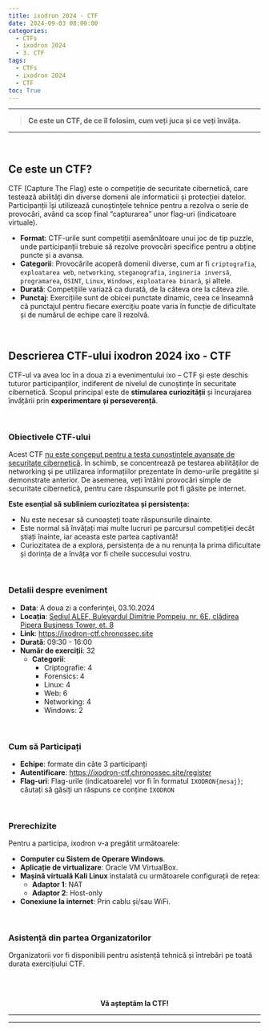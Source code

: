 ```yaml
---
title: ixodron 2024 - CTF
date: 2024-09-03 08:00:00
categories:
  - CTFs
  - ixodron 2024
  - 3. CTF
tags:
  - CTFs
  - ixodron 2024
  - CTF
toc: True
---
```


---

> **Ce este un CTF, de ce îl folosim, cum veți juca și ce veți învăța.**

---

<!-- more -->

<br>

## Ce este un CTF?

CTF (Capture The Flag) este o competiție de securitate cibernetică, care testează abilități din diverse domenii ale informaticii și protecției datelor. Participanții își utilizează cunoștințele tehnice pentru a rezolva o serie de provocări, având ca scop final “capturarea” unor flag-uri (indicatoare virtuale).


- **Format**: CTF-urile sunt competiții asemănătoare unui joc de tip puzzle, unde participanții trebuie să rezolve provocări specifice pentru a obține puncte și a avansa.
- **Categorii**: Provocările acoperă domenii diverse, cum ar fi `criptografia`, `exploatarea web`, `networking`, `steganografia`, `ingineria inversă`, `programarea`, `OSINT`, `Linux`, `Windows`, `exploatarea binară`, și altele.
- **Durată**: Competițiile variază ca durată, de la câteva ore la câteva zile.
- **Punctaj**: Exercițiile sunt de obicei punctate dinamic, ceea ce înseamnă că punctajul pentru fiecare exercițiu poate varia în funcție de dificultate și de numărul de echipe care îl rezolvă.


<br>

## Descrierea CTF-ului ixodron 2024 ixo - CTF

CTF-ul va avea loc în a doua zi a evenimentului ixo – CTF și este deschis tuturor participanților, indiferent de nivelul de cunoștințe în securitate cibernetică. Scopul principal este de **stimularea curiozității** și încurajarea învățării prin **experimentare și perseverență**.

<br>

### Obiectivele CTF-ului

Acest CTF <u>nu este conceput pentru a testa cunoștințele avansate de securitate cibernetică</u>. În schimb, se concentrează pe testarea abilităților de networking și pe utilizarea informațiilor prezentate în demo-urile pregătite și demonstrate anterior. De asemenea, veți întâlni provocări simple de securitate cibernetică, pentru care răspunsurile pot fi găsite pe internet.

**Este esențial să subliniem curiozitatea și persistența:**
- Nu este necesar să cunoașteți toate răspunsurile dinainte.
- Este normal să învățați mai multe lucruri pe parcursul competiției decât știați înainte, iar aceasta este partea captivantă!
- Curiozitatea de a explora, persistența de a nu renunța la prima dificultate și dorința de a învăța vor fi cheile succesului vostru.


<br>

### Detalii despre eveniment

- **Data**: A doua zi a conferinței, 03.10.2024
- **Locația**: [Sediul ALEF, Bulevardul Dimitrie Pompeiu, nr. 6E, clădirea Pipera Business Tower, et. 8](https://maps.app.goo.gl/UT8fBvJhVJKecEhH6)
- **Link**: https://ixodron-ctf.chronossec.site
- **Durată**: 09:30 - 16:00
- **Număr de exerciții**: 32
    - **Categorii**:
        - Criptografie: 4
        - Forensics: 4
        - Linux: 4
        - Web: 6
        - Networking: 4
        - Windows: 2

<br>

### Cum să Participați

- **Echipe**: formate din câte 3 participanți 
- **Autentificare**: https://ixodron-ctf.chronossec.site/register
- **Flag-uri**: Flag-urile (indicatoarele) vor fi în formatul `IXODRON{mesaj}`; căutați să găsiți un răspuns ce conține `IXODRON` 

<br>

### Prerechizite

Pentru a participa, ixodron v-a pregătit următoarele:

- **Computer cu Sistem de Operare Windows**.
- **Aplicație de virtualizare**: Oracle VM VirtualBox.
- **Mașină virtuală Kali Linux** instalată cu următoarele configurații de rețea:
  - **Adaptor 1**: NAT
  - **Adaptor 2**: Host-only
- **Conexiune la internet**: Prin cablu și/sau WiFi.

<br>

### Asistență din partea Organizatorilor

Organizatorii vor fi disponibili pentru asistență tehnică și întrebări pe toată durata exercițiului CTF. 


<br>
<br>

<p style="text-align:center">
  <b>Vă așteptăm la CTF!</b>
</p>

---
---